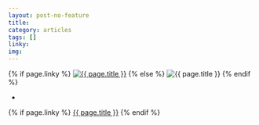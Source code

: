 ```yaml
---
layout: post-no-feature
title:
category: articles
tags: []
linky:
img:
---
```


{% if page.linky %}
<a href="{{page.linky}}">![{{ page.title }}](/images/{{page.img}})</a>
{% else %}
![{{ page.title }}](/images/{{page.img}})
{% endif %}

- 

{% if page.linky %}
[{{ page.title }}]({{page.linky}})
{% endif %}
